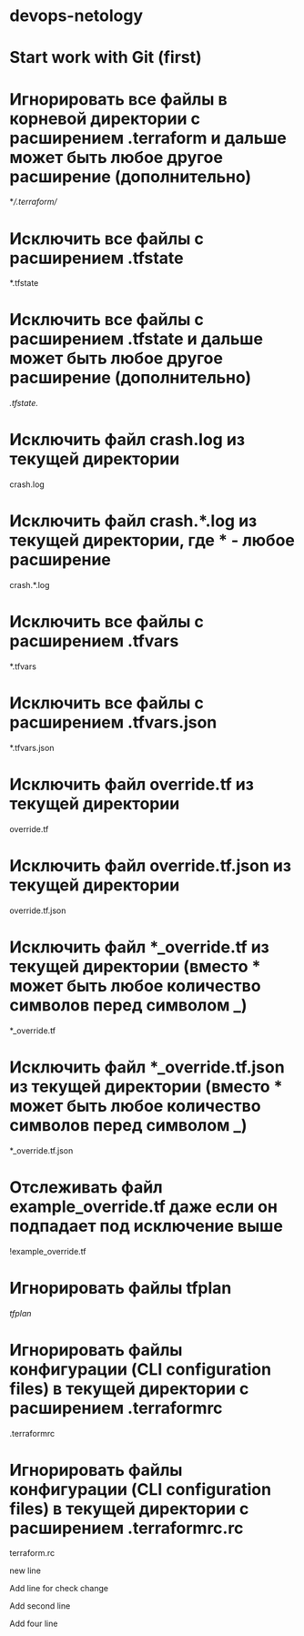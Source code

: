 # devops-netology
# Start work with Git (first)

# Игнорировать все файлы в корневой директории с расширением .terraform и дальше может быть любое другое расширение (дополнительно)
**/.terraform/*

# Исключить все файлы с расширением .tfstate
*.tfstate

# Исключить все файлы с расширением .tfstate и дальше может быть любое другое расширение (дополнительно)
*.tfstate.*

# Исключить файл crash.log из текущей директории
crash.log

# Исключить файл crash.*.log из текущей директории, где * - любое расширение
crash.*.log


# Исключить все файлы с расширением .tfvars
*.tfvars

# Исключить все файлы с расширением .tfvars.json
*.tfvars.json

# Исключить файл override.tf из текущей директории
override.tf

# Исключить файл override.tf.json из текущей директории
override.tf.json

# Исключить файл *_override.tf из текущей директории (вместо * может быть любое количество символов перед символом _)
*_override.tf

# Исключить файл *_override.tf.json из текущей директории (вместо * может быть любое количество символов перед символом _)
*_override.tf.json


# Отслеживать файл example_override.tf даже если он подпадает под исключение выше
!example_override.tf

# Игнорировать файлы tfplan
*tfplan*

# Игнорировать файлы конфигурации (CLI configuration files) в текущей директории с расширением .terraformrc
.terraformrc

# Игнорировать файлы конфигурации (CLI configuration files) в текущей директории с  расширением .terraformrc.rc
terraform.rc

new line

Add line for check change

Add second line

Add four line
